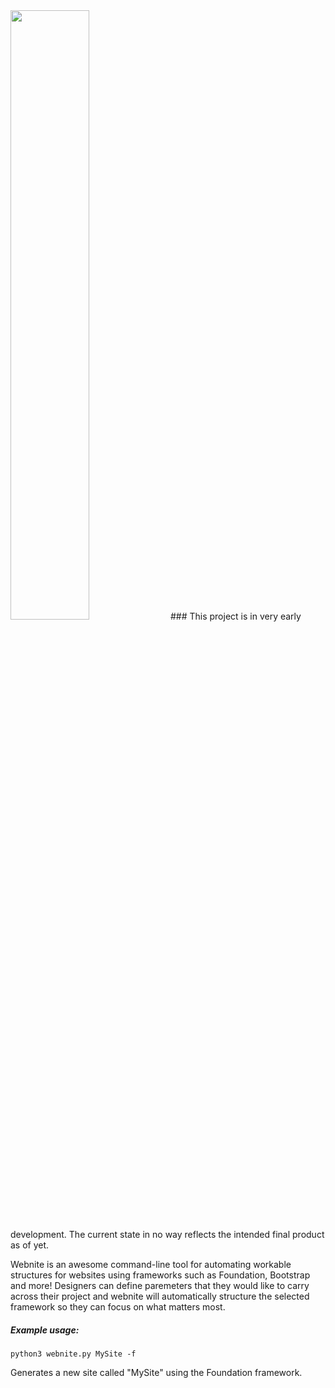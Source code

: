 <img src="https://raw.github.com/averyre/webnite/master/logo.png" width="50%" height="50%" />
### This project is in very early development. The current state in no way reflects the intended final product as of yet.

Webnite is an awesome command-line tool for automating workable structures for websites using frameworks such as Foundation, Bootstrap and more! Designers can define paremeters that they would like to carry across their project and webnite will automatically structure the selected framework so they can focus on what matters most.

##### Example usage:
```python3 webnite.py MySite -f```

Generates a new site called "MySite" using the Foundation framework.
